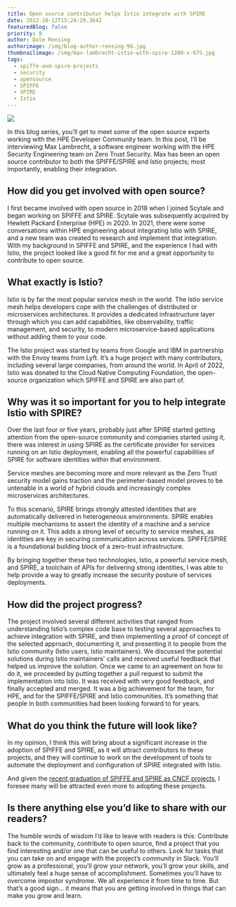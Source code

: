 ```yaml
---
title: Open source contributor helps Istio integrate with SPIRE
date: 2022-10-12T15:24:29.364Z
featuredBlog: false
priority: 8
author: Dale Rensing
authorimage: /img/blog-author-rensing-96.jpg
thumbnailimage: /img/max-lambrecht-istio-with-spire-1200-x-675.jpg
tags:
  - spiffe-and-spire-projects
  - security
  - opensource
  - SPIFFE
  - SPIRE
  - Istio
---
```

![](/img/max-lambrecht-istio-with-spire-1200-x-675.jpg)

In this blog series, you’ll get to meet some of the open source experts working with the HPE Developer Community team. In this post, I’ll be interviewing Max Lambrecht, a software engineer working with the HPE Security Engineering team on Zero Trust Security. Max has been an open source contributor to both the SPIFFE/SPIRE and Istio projects; most importantly, enabling their integration.

## How did you get involved with open source?

I first became involved with open source in 2018 when I joined Scytale and began working on SPIFFE and SPIRE. Scytale was subsequently acquired by Hewlett Packard Enterprise (HPE) in 2020. In 2021, there were some conversations within HPE engineering about integrating Istio with SPIRE, and a new team was created to research and implement that integration. With my background in SPIFFE and SPIRE, and the experience I had with Istio, the project looked like a good fit for me and a great opportunity to contribute to open source.

## What exactly is Istio?

Istio is by far the most popular service mesh in the world. The Istio service mesh helps developers cope with the challenges of distributed or microservices architectures. It provides a dedicated infrastructure layer through which you can add capabilities, like observability, traffic management, and security, to modern microservice-based applications without adding them to your code. 

The Istio project was started by teams from Google and IBM in partnership with the Envoy teams from Lyft. It’s a huge project with many contributors, including several large companies, from around the world. In April of 2022, Istio was donated to the Cloud Native Computing Foundation, the open-source organization which SPIFFE and SPIRE are also part of. 

## Why was it so important for you to help integrate Istio with SPIRE?

Over the last four or five years, probably just after SPIRE started getting attention from the open-source community and companies started using it, there was interest in using SPIRE as the certificate provider for services running on an Istio deployment, enabling all the powerful capabilities of SPIRE for software identities within that environment. 

Service meshes are becoming more and more relevant as the Zero Trust security model gains traction and the perimeter-based model proves to be untenable in a world of hybrid clouds and increasingly complex microservices architectures. 

To this scenario, SPIRE brings strongly attested identities that are automatically delivered in heterogeneous environments. SPIRE enables multiple mechanisms to assert the identity of a machine and a service running on it. This adds a strong level of security to service meshes, as identities are key in securing communication across services. SPIFFE/SPIRE is a foundational building block of a zero-trust infrastructure.

By bringing together these two technologies, Istio, a powerful service mesh, and SPIRE, a toolchain of APIs for delivering strong identities, I was able to help provide a way to greatly increase the security posture of services deployments. 

## How did the project progress?

The project involved several different activities that ranged from understanding Istio’s complex code base to testing several approaches to achieve integration with SPIRE, and then implementing a proof of concept of the selected approach, documenting it, and presenting it to people from the Istio community (Istio users, Istio maintainers). We discussed the potential solutions during Istio maintainers' calls and received useful feedback that helped us improve the solution. Once we came to an agreement on how to do it, we proceeded by putting together a pull request to submit the implementation into Istio. It was received with very good feedback, and finally accepted and merged. It was a big achievement for the team, for HPE, and for the SPIFFE/SPIRE and Istio communities. It’s something that people in both communities had been looking forward to for years.

## What do you think the future will look like?

In my opinion, I think this will bring about a significant increase in the adoption of SPIFFE and SPIRE, as it will attract contributors to these projects, and they will continue to work on the development of tools to automate the deployment and configuration of SPIRE integrated with Istio.

And given the [recent graduation of SPIFFE and SPIRE as CNCF projects](https://www.cncf.io/announcements/2022/09/20/spiffe-and-spire-projects-graduate-from-cloud-native-computing-foundation-incubator/), I foresee many will be attracted even more to adopting these projects.

## Is there anything else you’d like to share with our readers?

The humble words of wisdom I’d like to leave with readers is this: Contribute back to the community, contribute to open source, find a project that you find interesting and/or one that can be useful to others. Look for tasks that you can take on and engage with the project’s community in Slack. You’ll grow as a professional, you’ll grow your network, you’ll grow your skills, and ultimately feel a huge sense of accomplishment. Sometimes you’ll have to overcome impostor syndrome. We all experience it from time to time. But that’s a good sign... it means that you are getting involved in things that can make you grow and learn.
